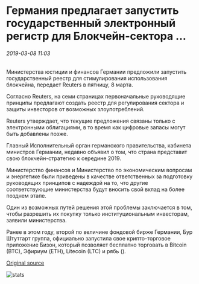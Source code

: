 # Германия предлагает запустить государственный электронный регистр для Блокчейн-сектора ...

###### 2019-03-08 11:03

Министерства юстиции и финансов Германии предложили запустить государственный реестр для стимулирования использования блокчейна, передает Reuters в пятницу, 8 марта.

Согласно Reuters, на семи страницах первоначальные руководящие принципы предлагают создать реестр для регулирования сектора и защиты инвесторов от возможных злоупотреблений.

Reuters утверждает, что текущие предложения связаны только с электронными облигациями, в то время как цифровые запасы могут быть добавлены позже.

Главный Исполнительный орган германского правительства, кабинета министров Германии, недавно объявил о том, что страна представит свою блокчейн-стратегию к середине 2019.

Министерство финансов и Министерство по экономическим вопросам и энергетике были приведены в качестве ответственных за подготовку руководящих принципов с надеждой на то, что другие соответствующие министерства будут вносить свой вклад на более позднем этапе.

Один из возможных путей решения этой проблемы заключается в том, чтобы разрешить их покупку только институциональным инвесторам, заявили министерства.

Ранее в этом году, второй по величине фондовой бирже Германии, Бур Штутгарт группа, официально запустила свое крипто-торговое приложение Бизон, который позволяет бесплатно торговать в Bitcoin (BTC), Эфириум (ETH), Litecoin (LTC) и рябь ().

[Original source](https://cointelegraph.com/news/germany-proposes-launching-state-run-electronic-register-for-blockchain-sector)

![stats](https://c.statcounter.com/11760860/0/a89fa40b/1/ "stats")